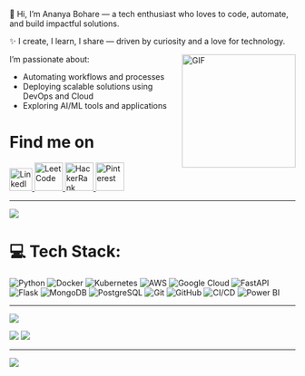 👋 Hi, I’m Ananya Bohare — a tech enthusiast who loves to code, automate, and build impactful solutions.
  
✨ I create, I learn, I share — driven by curiosity and a love for technology.
<br>

<img align="right" alt="GIF" src="https://media4.giphy.com/media/v1.Y2lkPTc5MGI3NjExOHI4ZGxobTQycnVqdjJqOGdmYXNsMjJ1aXl3ZGtsa3czNm9xOXA0OSZlcD12MV9pbnRlcm5hbF9naWZfYnlfaWQmY3Q9cw/trT4vVAnrL0WZ6P8kC/giphy.gif" width="200" height="200"/>

I’m passionate about:
- Automating workflows and processes
- Deploying scalable solutions using DevOps and Cloud
- Exploring AI/ML tools and applications

<p align="left">
<h1 align="left">Find me on</h1>
  <a href="https://www.linkedin.com/in/ananya-bohare-67763b234/" target="_blank">
    <img src="https://cdn.jsdelivr.net/gh/devicons/devicon/icons/linkedin/linkedin-original.svg" alt="LinkedIn" width="40" height="40"/>
  </a>

  
  <a href="https://leetcode.com/u/ANANYA2003/" target="_blank">
    <img src="https://upload.wikimedia.org/wikipedia/commons/1/19/LeetCode_logo_black.png" alt="LeetCode" width="50" height="50"/>
  </a>

  
  <a href="https://www.hackerrank.com/profile/ananya_bohare_ai" target="_blank">
    <img src="https://upload.wikimedia.org/wikipedia/commons/6/65/HackerRank_logo.png" alt="HackerRank" width="50" height="50"/>
  </a>

  
  <a href="https://in.pinterest.com/paletteofstillness/" target="_blank">
    <img src="https://cdn-icons-png.flaticon.com/512/145/145808.png" alt="Pinterest" width="50" height="50"/>
  </a>
</p>


---
[![](https://visitcount.itsvg.in/api?id=Ananya-Bohare&icon=9&color=1)](https://visitcount.itsvg.in)

# 💻 Tech Stack:
![Python](https://img.shields.io/badge/python-3670A0?style=flat&logo=python&logoColor=ffdd54)
![Docker](https://img.shields.io/badge/docker-%230db7ed.svg?style=flat&logo=docker&logoColor=white)
![Kubernetes](https://img.shields.io/badge/kubernetes-%23326ce5.svg?style=flat&logo=kubernetes&logoColor=white)
![AWS](https://img.shields.io/badge/AWS-%23FF9900.svg?style=flat&logo=amazon-aws&logoColor=white)
![Google Cloud](https://img.shields.io/badge/GoogleCloud-%234285F4.svg?style=flat&logo=google-cloud&logoColor=white)
![FastAPI](https://img.shields.io/badge/FastAPI-005571?style=flat&logo=fastapi)
![Flask](https://img.shields.io/badge/flask-%23000.svg?style=flat&logo=flask&logoColor=white)
![MongoDB](https://img.shields.io/badge/MongoDB-%234ea94b.svg?style=flat&logo=mongodb&logoColor=white)
![PostgreSQL](https://img.shields.io/badge/postgres-%23316192.svg?style=flat&logo=postgresql&logoColor=white)
![Git](https://img.shields.io/badge/git-%23F05033.svg?style=flat&logo=git&logoColor=white)
![GitHub](https://img.shields.io/badge/github-%23121011.svg?style=flat&logo=github&logoColor=white)
![CI/CD](https://img.shields.io/badge/CICD-%23007ACC.svg?style=flat&logo=githubactions&logoColor=white)
![Power BI](https://img.shields.io/badge/power_bi-F2C811?style=flat&logo=powerbi&logoColor=black)

---
[![](https://visitcount.itsvg.in/api?id=Ananya-Bohare&icon=9&color=1)](https://visitcount.itsvg.in)
<p>
  <img src="https://github-readme-stats.vercel.app/api?username=Ananya-Bohare&theme=nightowl&hide_border=true&include_all_commits=true&count_private=true"/>
  <img src="https://github-readme-stats.vercel.app/api/top-langs/?username=Ananya-Bohare&theme=nightowl&hide_border=true&include_all_commits=true&count_private=true&layout=compact"/>
</p>


---
[![](https://visitcount.itsvg.in/api?id=Ananya-Bohare&icon=9&color=1)](https://visitcount.itsvg.in)

<!-- Proudly created with GPRM ( https://gprm.itsvg.in ) -->
